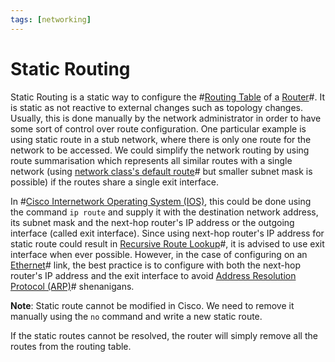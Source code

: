 ```yaml
---
tags: [networking]
---
```


# Static Routing

Static Routing is a static way to configure the #[Routing Table](202210112056.md)
of a [Router](202207061800.md)#. It is static as not reactive to external
changes such as topology changes. Usually, this is done manually by the network
administrator in order to have some sort of control over route configuration.
One particular example is using static route in a stub network, where there is
only one route for the network to be accessed. We could simplify the network
routing by using route summarisation which represents all similar routes with a
single network (using [network class's default route](202206280922.md)# but
smaller subnet mask is possible) if the routes share a single exit interface.

In #[Cisco Internetwork Operating System (IOS)](202210012232.md), this could be
done using the command `ip route` and supply it with the destination network
address, its subnet mask and the next-hop router's IP address or the outgoing
interface (called exit interface). Since using next-hop router's IP address for
static route could result in [Recursive Route Lookup](202211051047.md)#, it is
advised to use exit interface when ever possible. However, in the case of
configuring on an [Ethernet](202207051550.md)# link, the best practice is to
configure with both the next-hop router's IP address and the exit interface to
avoid [Address Resolution Protocol (ARP)](202209301002.md)# shenanigans.

**Note**: Static route cannot be modified in Cisco. We need to remove it
manually using the `no` command and write a new static route.

If the static routes cannot be resolved, the router will simply remove all the
routes from the routing table.
